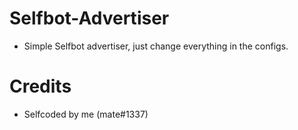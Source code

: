 # Selfbot-Advertiser
- Simple Selfbot advertiser, just change everything in the configs.

# Credits
- Selfcoded by me (mate#1337)
